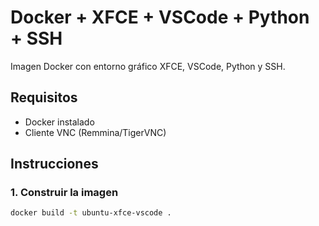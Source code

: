 # Docker + XFCE + VSCode + Python + SSH

Imagen Docker con entorno gráfico XFCE, VSCode, Python y SSH.

## Requisitos
- Docker instalado
- Cliente VNC (Remmina/TigerVNC)

## Instrucciones

### 1. Construir la imagen
```bash
docker build -t ubuntu-xfce-vscode .
